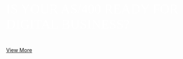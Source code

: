 <p style="font-size: 36px !important; color: white !important; font-family: Raleway !important; margin: 0 0 10px 0; padding: 0 !important; font-weight:500 !important; font-style: normal !important;">IS YOUR AS/400 READY FOR DIGITAL BUSINESS?</p>
 

[View More]({{#makeLink}}./landing.html?product_path=./products/api400.md&menu_path=.menus/en{{/makeLink}})